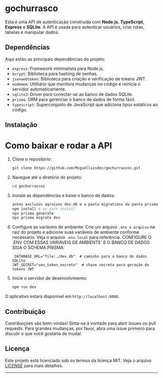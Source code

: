 
# gochurrasco

Esta é uma API de autenticação construída com **Node.js**, **TypeScript**, **Express** e **SQLite**. A API é usada para autenticar usuários, criar rotas, tabelas e manipular dados.
## Dependências

Aqui estão as principais dependências do projeto:

- `express`: Framework minimalista para Node.js.
- `bcrypt`: Biblioteca para hashing de senhas.
- `jsonwebtoken`: Biblioteca para criação e verificação de tokens JWT.
- `nodemon`: Utilitário que monitora mudanças no código e reinicia o servidor automaticamente.
- `sqlite3`: Driver para conectar-se ao banco de dados SQLite.
- `prisma`: ORM para gerenciar o banco de dados de forma fácil.
- `typescript`: Superconjunto de JavaScript que adiciona tipos estáticos ao código.

## Instalação

# Como baixar e rodar a API

1. Clone o repositório:
   ```bash
   git clone https://github.com/Miguelluisdev/gochurrascos.git
   ```

2. Navegue até o diretório do projeto:
   ```bash
   cd gochurrascos
   ```

3. Instale as dependências e baixe o banco de dados:
   ```bash
   antes excluios aqruivos dev.db e a pasta migrations da pasta prisma para resetar o sqlite
   npm install # ou yarn install
   npx prisma generate
   npx prisma migrate dev
   ```

4. Configure as variáveis de ambiente:
   Crie um arquivo `.env o arquivo` na raiz do projeto e adicione suas variáveis de ambiente conforme necessário. Veja o arquivo `.env.local` para referência.
      CONFIGURE O .ENV COM ESSAS VARIÁVEIS DE AMBIENTE` E O BANCO DE DADOS SIGA O SCHEMA.PRISMA:

        DATABASE_URL="file:./dev.db"  # caminho para o banco de dados SQLite
       JWT_SECRET="seu_token_secreto"  # chave secreta para geração de tokens JWT



6. Inicie o servidor de desenvolvimento:
   ```bash
   npm run dev
   ```

O aplicativo estará disponível em `http://localhost:8080`.

## Contribuição

Contribuições são bem-vindas! Sinta-se à vontade para abrir issues ou pull requests. Para grandes mudanças, por favor, abra uma issue primeiro para discutir o que você gostaria de mudar.

## Licença

Este projeto está licenciado sob os termos da licença MIT. Veja o arquivo [LICENSE](LICENSE) para mais detalhes.

---
